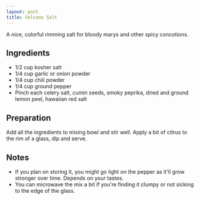 ```yaml
---
layout: post
title: Volcano Salt
---
```


A nice, colorful rimming salt for bloody marys and other spicy concotions.


Ingredients
-----------
* 1/2 cup kosher salt
* 1/4 cup garlic or onion powder
* 1/4 cup chili powder
* 1/4 cup ground pepper
* Pinch each celery salt, cumin seeds, smoky peprika, dried and ground lemon peel, hawaiian red salt


Preparation
-----------

Add all the ingredients to mixing bowl and stir well. Apply a bit of citrus to the rim of a glass, dip and serve.


Notes
-----------

* If you plan on storing it, you might go light on the pepper as it'll grow stronger over time. Depends on your tastes.
* You can microwave the mix a bit if you're finding it clumpy or not sicking to the edge of the glass.

